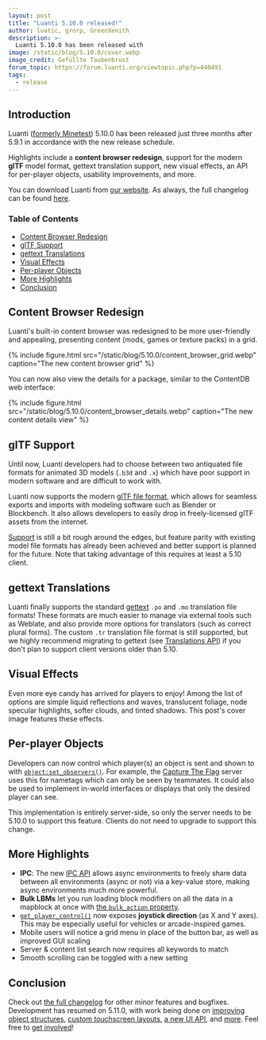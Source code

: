 ```yaml
---
layout: post
title: "Luanti 5.10.0 released!"
author: luatic, grorp, GreenXenith
description: >-
  Luanti 5.10.0 has been released with 
image: /static/blog/5.10.0/cover.webp
image_credit: Gefüllte Taubenbrust
forum_topic: https://forum.luanti.org/viewtopic.php?p=440491
tags:
  - release
---
```


<h2 class="sr-only">Introduction</h2>

Luanti ([formerly Minetest](https://blog.minetest.net/2024/10/13/Introducing-Our-New-Name/)) 5.10.0 has been released
just three months after 5.9.1 in accordance with the new release schedule.

Highlights include a **content browser redesign**, support for the modern **glTF** model format, gettext translation
support, new visual effects, an API for per-player objects, usability improvements, and more.

<!-- more -->

You can download Luanti from [our website](https://www.luanti.org/downloads/). As always, the full changelog can be
found [here](https://dev.minetest.net/Changelog#5.9.1_.E2.86.92_5.10.0).

### Table of Contents

- [Content Browser Redesign](#content-browser-redesign)
- [glTF Support](#gltf-support)
- [gettext Translations](#gettext-translations)
- [Visual Effects](#visual-effects)
- [Per-player Objects](#per-player-objects)
- [More Highlights](#more-highlights)
- [Conclusion](#conclusion)

## Content Browser Redesign

Luanti's built-in content browser was redesigned to be more user-friendly and appealing, presenting content (mods, games
or texture packs) in a grid.

{% include figure.html src="/static/blog/5.10.0/content_browser_grid.webp" caption="The new content browser grid" %}

You can now also view the details for a package, similar to the ContentDB web interface:

{% include figure.html src="/static/blog/5.10.0/content_browser_details.webp" caption="The new content details view" %}

## glTF Support

Until now, Luanti developers had to choose between two antiquated file formats for animated 3D models (`.b3d` and `.x`)
which have poor support in modern software and are difficult to work with.

Luanti now supports the modern [glTF file format](https://www.khronos.org/glTF/), which allows for seamless exports and
imports with modeling software such as Blender or Blockbench. It also allows developers to easily drop in freely-licensed
glTF assets from the internet.

[Support](https://github.com/minetest/minetest/blob/5.10.0/doc/lua_api.md#gltf) is still a bit rough around the edges,
but feature parity with existing model file formats has already been achieved and better support is planned for the
future. Note that taking advantage of this requires at least a 5.10 client.

## gettext Translations

Luanti finally supports the standard [gettext](https://www.gnu.org/software/gettext/) `.po` and `.mo` translation file
formats! These formats are much easier to manage via external tools such as Weblate, and also provide more options for
translators (such as correct plural forms). The custom `.tr` translation file format is still supported, but we highly
recommend migrating to gettext (see [Translations API](https://github.com/minetest/minetest/blob/5.10.0/doc/lua_api.md#translations))
if you don't plan to support client versions older than 5.10.

## Visual Effects

Even more eye candy has arrived for players to enjoy! Among the list of options are simple liquid reflections and waves,
translucent foliage, node specular highlights, softer clouds, and tinted shadows. This post's cover image features these
effects.

## Per-player Objects

Developers can now control which player(s) an object is sent and shown to with
[`object:set_observers()`](https://github.com/minetest/minetest/blob/5.10.0/doc/lua_api.md#methods-10). For example, the
[Capture The Flag](https://content.luanti.org/packages/rubenwardy/capturetheflag/) server uses this for nametags which
can only be seen by teammates. It could also be used to implement in-world interfaces or displays that only the desired
player can see.

This implementation is entirely server-side, so only the server needs to be 5.10.0 to support this feature. Clients do
not need to upgrade to support this change.

## More Highlights

* **IPC**: The new [IPC API](https://github.com/minetest/minetest/blob/5.10.0/doc/lua_api.md#ipc) allows async
  environments to freely share data between all environments (async or not) via a key-value store, making async
  environments much more powerful.
* **Bulk LBMs** let you run loading block modifiers on all the data in a mapblock at once with [the `bulk_action`
  property](https://github.com/minetest/minetest/blob/5.10.0/doc/lua_api.md#lbm-loadingblockmodifier-definition).
* [`get_player_control()`](https://github.com/minetest/minetest/blob/5.10.0/doc/lua_api.md#player-only-no-op-for-other-objects)
  now exposes **joystick direction** (as X and Y axes). This may be especially useful for vehicles or arcade-inspired
  games.
* Mobile users will notice a grid menu in place of the button bar, as well as improved GUI scaling
* Server & content list search now requires all keywords to match
* Smooth scrolling can be toggled with a new setting

## Conclusion

Check out [the full changelog](https://dev.minetest.net/Changelog#5.9.1_.E2.86.92_5.10.0) for other minor features and
bugfixes. Development has resumed on 5.11.0, with work being done on [improving object
structures](https://github.com/minetest/minetest/issues/14613), [custom touchscreen layouts](https://github.com/minetest/minetest/pull/14933),
[a new UI API](https://github.com/minetest/minetest/pull/14263), and [more](https://github.com/minetest/minetest/milestone/25).
Feel free to [get involved](https://www.luanti.org/get-involved/)!
